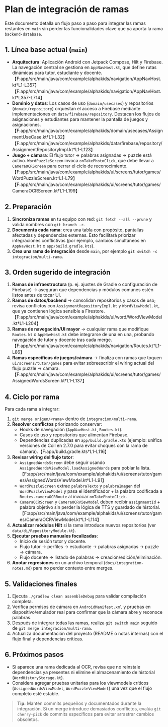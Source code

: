 # Plan de integración de ramas

Este documento detalla un flujo paso a paso para integrar las ramas restantes en `main` sin perder las funcionalidades clave que ya aporta la rama `backend-database`.

## 1. Línea base actual (`main`)
- **Arquitectura**: Aplicación Android con Jetpack Compose, Hilt y Firebase. La navegación central se gestiona en `AppNavHost.kt`, que define rutas dinámicas para tutor, estudiante y docente.【F:app/src/main/java/com/example/alphakids/navigation/AppNavHost.kt†L1-L357】【F:app/src/main/java/com/example/alphakids/navigation/AppNavHost.kt†L357-L714】
- **Dominio y datos**: Los casos de uso (`domain/usecases`) y repositorios (`domain/repository`) orquestan el acceso a Firebase mediante implementaciones en `data/firebase/repository`. Destacan los flujos de asignaciones y estudiantes para mantener la pantalla de juegos y asignaciones.【F:app/src/main/java/com/example/alphakids/domain/usecases/AssignmentUseCase.kt†L1-L32】【F:app/src/main/java/com/example/alphakids/data/firebase/repository/AssignmentRepositoryImpl.kt†L1-L123】
- **Juego + cámara**: El flujo tutor → palabras asignadas → puzzle está activo. `WordPuzzleScreen` invoca `onTakePhotoClick`, que debe llevar a `CameraOCRScreen` para cerrar el ciclo de reconocimiento.【F:app/src/main/java/com/example/alphakids/ui/screens/tutor/games/WordPuzzleScreen.kt†L1-L79】【F:app/src/main/java/com/example/alphakids/ui/screens/tutor/games/CameraOCRScreen.kt†L1-L199】

## 2. Preparación
1. **Sincroniza ramas** en tu equipo con red: `git fetch --all --prune` y valida nombres con `git branch -r`.
2. **Documenta cada rama**: crea una tabla con propósito, pantallas afectadas y dependencias externas. Esto facilitará priorizar integraciones conflictivas (por ejemplo, cambios simultáneos en `AppNavHost.kt` o `app/build.gradle.kts`).
3. **Crea una rama de integración** desde `main`, por ejemplo `git switch -c integracion/multi-rama`.

## 3. Orden sugerido de integración
1. **Ramas de infraestructura** (p. ej. ajustes de Gradle o configuración de Firebase) → aseguran que dependencias y módulos comunes estén listos antes de tocar UI.
2. **Ramas de datos/backend** → consolidan repositorios y casos de uso; revisa conflictos con `AssignmentRepositoryImpl.kt` y `WordViewModel.kt`, que ya contienen lógica sensible a Firestore.【F:app/src/main/java/com/example/alphakids/ui/word/WordViewModel.kt†L1-L204】
3. **Ramas de navegación/UI mayor** → cualquier rama que modifique `Routes.kt` o `AppNavHost.kt` debe integrarse de una en una, probando navegación de tutor y docente tras cada merge.【F:app/src/main/java/com/example/alphakids/navigation/Routes.kt†L1-L86】
4. **Ramas específicas de juegos/cámara** → finaliza con ramas que toquen `ui/screens/tutor/games` para evitar sobreescribir el wiring actual del flujo puzzle → cámara.【F:app/src/main/java/com/example/alphakids/ui/screens/tutor/games/AssignedWordsScreen.kt†L1-L137】

## 4. Ciclo por rama
Para cada rama a integrar:
1. `git merge origen/<rama>` dentro de `integracion/multi-rama`.
2. **Resolver conflictos** priorizando conservar:
   - Hooks de navegación (`AppNavHost.kt`, `Routes.kt`).
   - Casos de uso y repositorios que alimentan Firebase.
   - Dependencias duplicadas en `app/build.gradle.kts` (ejemplo: unifica versiones de Coil en 2.7.0 para evitar choques con la rama de cámara).【F:app/build.gradle.kts†L1-L116】
3. **Revisar wiring del flujo tutor**:
   - `AssignedWordsScreen` debe seguir usando `AssignedWordsViewModel.loadAssignedWords` para poblar la lista.【F:app/src/main/java/com/example/alphakids/ui/screens/tutor/games/AssignedWordsViewModel.kt†L1-L91】
   - `WordPuzzleScreen` extrae `palabraTexto` y `palabraImagen` del `WordPuzzleViewModel` y pasa el identificador + la palabra codificada a `Routes.cameraOCRRoute` al invocar `onTakePhotoClick`.
   - `CameraOCRScreen` y `CameraOCRViewModel` deben recibir `assignmentId` + palabra objetivo sin perder la lógica de TTS y guardado de historial.【F:app/src/main/java/com/example/alphakids/ui/screens/tutor/games/CameraOCRViewModel.kt†L1-L114】
4. **Actualizar módulos Hilt** si la rama introduce nuevos repositorios (ver `data/di/RepositoryModule.kt`).
5. **Ejecutar pruebas manuales focalizadas**:
   - Inicio de sesión tutor y docente.
   - Flujo tutor → perfiles → estudiante → palabras asignadas → puzzle → cámara.
   - Flujo docente → listado de palabras → creación/edición/eliminación.
6. **Anotar regresiones** en un archivo temporal (`docs/integration-notes.md`) para no perder contexto entre merges.

## 5. Validaciones finales
1. Ejecuta `./gradlew clean assembleDebug` para validar compilación completa.
2. Verifica permisos de cámara en `AndroidManifest.xml` y pruebas en dispositivo/emulador real para confirmar que la cámara abre y reconoce palabras.
3. Después de integrar todas las ramas, realiza `git switch main` seguido de `git merge integracion/multi-rama`.
4. Actualiza documentación del proyecto (README o notas internas) con el flujo final y dependencias críticas.

## 6. Próximos pasos
- Si aparece una rama dedicada al OCR, revisa que no reinstale dependencias ya presentes ni elimine el almacenamiento de historial (`WordHistoryStorage.kt`).
- Considera agregar pruebas unitarias para los viewmodels críticos (`AssignedWordsViewModel`, `WordPuzzleViewModel`) una vez que el flujo completo esté estable.

> **Tip:** Mantén commits pequeños y documentados durante la integración. Si un merge introduce demasiados conflictos, evalúa `git cherry-pick` de commits específicos para evitar arrastrar cambios obsoletos.
